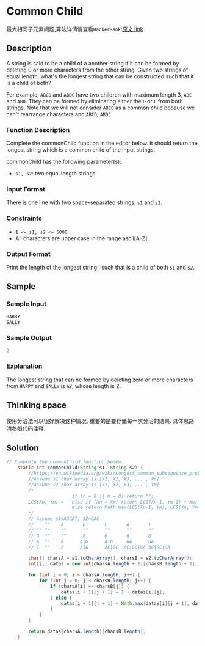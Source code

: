 # Common Child

最大相同子元素问题,算法详情请查看`HackerRank`:[原文 link](https://www.hackerrank.com/challenges/common-child/problem)

## Description

A string is said to be a child of a another string if it can be formed by deleting 0 or more characters from the other string. Given two strings of equal length, what's the longest string that can be constructed such that it is a child of both?

For example, `ABCD` and `ABDC` have two children with maximum length 3, `ABC` and `ABD`. They can be formed by eliminating either the `D` or `C` from both strings. Note that we will not consider `ABCD` as a common child because we can't rearrange characters and `ABCD`, `ABDC`.

### Function Description

Complete the commonChild function in the editor below. It should return the longest string which is a common child of the input strings.

commonChild has the following parameter(s):

- `s1, s2`: two equal length strings

### Input Format

There is one line with two space-separated strings, `s1` and `s2`.

### Constraints

- `1 <= s1, s2 <= 5000`.
- All characters are upper case in the range ascii[A-Z].

### Output Format

Print the length of the longest string , such that is a child of both `s1` and `s2`.

## Sample

### Sample Input

```java
HARRY
SALLY
```

### Sample Output

```java
2
```

### Explanation

The longest string that can be formed by deleting zero or more characters from `HAPPY` and `SALLY` is `AY`, whose length is 2.

## Thinking space

使用分治法可以很好解决这种情况, 重要的是要存储每一次分治的结果. 具体思路清参照代码注释.

## Solution

```java
// Complete the commonChild function below.
    static int commonChild(String s1, String s2) {
        //https://en.wikipedia.org/wiki/Longest_common_subsequence_problem
        //Assume s1 char array is [X1, X2, X3, ... , Xn]
        //Assume s2 char array is [Y1, Y2, Y3, ... , Ym]
        /*
                        if (n = 0 || m = 0) return "";
        LCS(Xn, Ym) =   else if (Xn = Xm) return LCS(Xn-1, Ym-1) + Xn;
                        else return Math.max(LCS(Xn-1, Ym), LCS(Xn, Ym-1));
        */
        // Assume s1=AGCAT, S2=GAC
        //    ""    A       G       C       A       T
        // "" ""    ""      ""      ""      ""      ""
        // G  ""    ""      G       G       G       G
        // A  ""    A      A|G      A|G     GA      GA
        // C  ""    A      A|G      AC|GC  AC|GC|GA AC|GC|GA

        char[] charsA = s1.toCharArray(), charsB = s2.toCharArray();
        int[][] datas = new int[charsA.length + 1][charsB.length + 1];

        for (int i = 0; i < charsA.length; i++) {
            for (int j = 0; j < charsB.length; j++) {
                if (charsA[i] == charsB[j]) {
                    datas[i + 1][j + 1] = 1 + datas[i][j];
                } else {
                    datas[i + 1][j + 1] = Math.max(datas[i][j + 1], datas[i + 1][j]);
                }
            }
        }

        return datas[charsA.length][charsB.length];
    }
```
